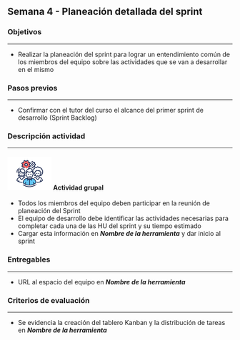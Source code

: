 
## Semana 4 - Planeación detallada del sprint

### Objetivos

---
* Realizar la planeación del sprint para lograr un entendimiento común de los miembros del equipo sobre las actividades que se van a desarrollar en el mismo


### Pasos previos

---
* Confirmar con el tutor del curso el alcance del primer sprint de desarrollo (Sprint Backlog)


### Descripción actividad

---
#### ![](./../../assets/images/grupo.png) Actividad grupal

* Todos los miembros del equipo deben participar en la reunión de planeación del Sprint
* El equipo de desarrollo debe identificar las actividades necesarias para completar cada una de las HU del sprint y su tiempo estimado
* Cargar esta información en **_Nombre de la herramienta_** y dar inicio al sprint

### Entregables
---
* URL al espacio del equipo en **_Nombre de la herramienta_**
 

### Criterios de evaluación

---
* Se evidencia la creación del tablero Kanban y la distribución de tareas en **_Nombre de la herramienta_**
